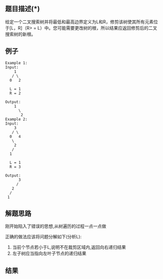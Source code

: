 ## 题目描述(*)

给定一个二叉搜索树并将最低和最高边界定义为L和R，修剪该树使其所有元素位于[L，R]（R> = L）中。您可能需要更改树的根，所以结果应返回修剪后的二叉搜索树的新根。

## 例子
```
Example 1:
Input: 
    1
   / \
  0   2

  L = 1
  R = 2

Output: 
    1
      \
       2
Example 2:
Input: 
    3
   / \
  0   4
   \
    2
   /
  1

  L = 1
  R = 3

Output: 
      3
     / 
   2   
  /
 1

```
## 解题思路

刚开始陷入了错误的思想,从树遍历的过程一点一点做

正确的做法应该将问题分解如下(分析L):
1. 当前个节点若小于L,说明不在裁剪区域内,返回向右递归结果
2. 左子树应当指向左叶子节点的递归结果

## 结果
